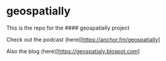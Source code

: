 # geospatially

This is the repo for the #### geospatially project

Check out the podcast (here)[https://anchor.fm/geospatially]

Also the blog (here)[https://geospatialy.blospot.com]